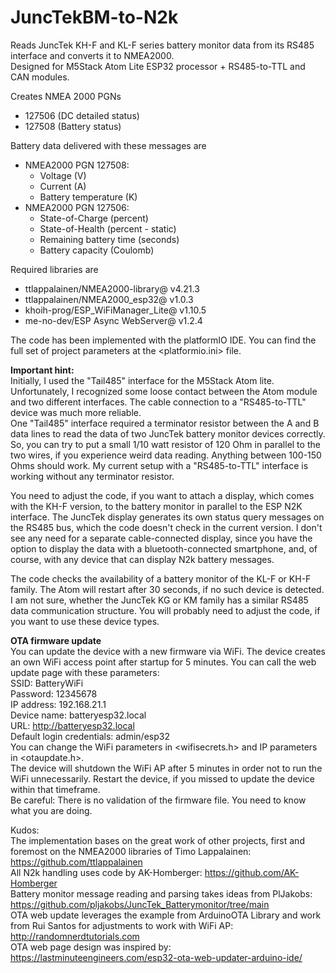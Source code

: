 # JuncTekBM-to-N2k
Reads JuncTek KH-F and KL-F series battery monitor data from its RS485 interface and converts it to NMEA2000.<br>
Designed for M5Stack Atom Lite ESP32 processor + RS485-to-TTL and CAN modules.

Creates NMEA 2000 PGNs
- 127506 (DC detailed status)
- 127508 (Battery status)

Battery data delivered with these messages are
- NMEA2000 PGN 127508:
  - Voltage (V)
  - Current (A)
  - Battery temperature (K)
- NMEA2000 PGN 127506:
  - State-of-Charge (percent)
  - State-of-Health (percent - static)
  - Remaining battery time (seconds)
  - Battery capacity (Coulomb)

Required libraries are
- ttlappalainen/NMEA2000-library@ v4.21.3
- ttlappalainen/NMEA2000_esp32@ v1.0.3
-	khoih-prog/ESP_WiFiManager_Lite@ v1.10.5
-	me-no-dev/ESP Async WebServer@ v1.2.4

The code has been implemented with the platformIO IDE. You can find the full set of project parameters at the <platformio.ini> file.

<b>Important hint:</b><br>
Initially, I used the "Tail485" interface for the M5Stack Atom lite. Unfortunately, I recognized some loose contact between the Atom module and two different interfaces. The cable connection to a "RS485-to-TTL" device was much more reliable.<br>
One "Tail485" interface required a terminator resistor between the A and B data lines to read the data of two JuncTek battery monitor devices correctly. So, you can try to put a small 1/10 watt resistor of 120 Ohm in parallel to the two wires, if you experience weird data reading. Anything between 100-150 Ohms should work.
My current setup with a "RS485-to-TTL" interface is working without any terminator resistor.<br>

You need to adjust the code, if you want to attach a display, which comes with the KH-F version, to the battery monitor in parallel to the ESP N2K interface. The JuncTek display generates its own status query messages on the RS485 bus, which the code doesn't check in the current version. I don't see any need for a separate cable-connected display, since you have the option to display the data with a bluetooth-connected smartphone, and, of course, with any device that can display N2k battery messages.

The code checks the availability of a battery monitor of the KL-F or KH-F family. The Atom will restart after 30 seconds, if no such device is detected. I am not sure, whether the JuncTek KG or KM family has a similar RS485 data communication structure. You will probably need to adjust the code, if you want to use these device types.

<b>OTA firmware update</b><br>
You can update the device with a new firmware via WiFi.
The device creates an own WiFi access point after startup for 5 minutes. You can call the web update page with these parameters:<br>
SSID: BatteryWiFi<br>
Password: 12345678<br>
IP address: 192.168.21.1<br>
Device name: batteryesp32.local<br>
URL: http://batteryesp32.local<br>
Default login credentials: admin/esp32<br>
You can change the WiFi parameters in <wifisecrets.h> and IP parameters in <otaupdate.h>.<br>
The device will shutdown the WiFi AP after 5 minutes in order not to run the WiFi unnecessarily. Restart the device, if you missed to update the device within that timeframe.<br>
Be careful: There is no validation of the firmware file. You need to know what you are doing.

Kudos:<br>
The implementation bases on the great work of other projects, first and foremost on the NMEA2000 libraries of Timo Lappalainen: https://github.com/ttlappalainen<br>
All N2k handling uses code by AK-Homberger: https://github.com/AK-Homberger<br>
Battery monitor message reading and parsing takes ideas from PlJakobs: https://github.com/pljakobs/JuncTek_Batterymonitor/tree/main<br>
OTA web update leverages the example from ArduinoOTA Library and work from Rui Santos for adjustments to work with WiFi AP: http://randomnerdtutorials.com<br>
OTA web page design was inspired by: https://lastminuteengineers.com/esp32-ota-web-updater-arduino-ide/
